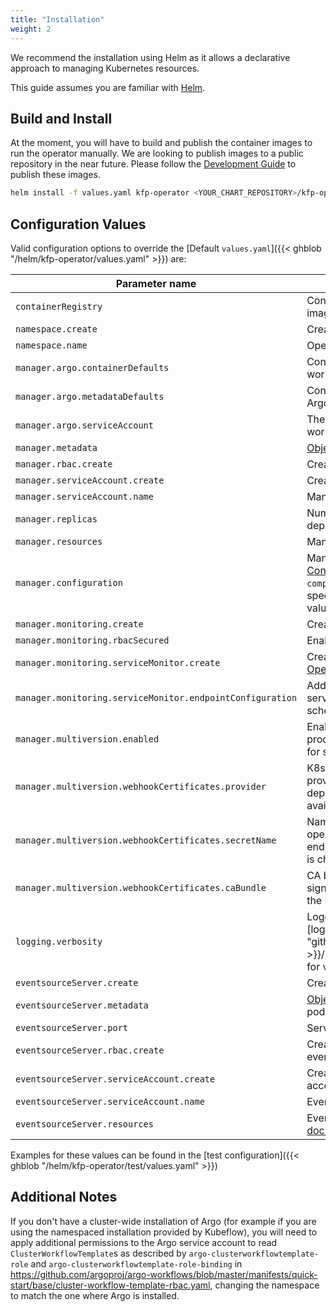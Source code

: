 ```yaml
---
title: "Installation"
weight: 2
---
```


We recommend the installation using Helm as it allows a declarative approach to managing Kubernetes resources.

This guide assumes you are familiar with [Helm](https://helm.sh/).

## Build and Install

At the moment, you will have to build and publish the container images to run the operator manually.
We are looking to publish images to a public repository in the near future.
Please follow the [Development Guide](https://github.com/sky-uk/kfp-operator/blob/master/DEVELOPMENT.md#building-and-publishing) to publish these images.

```bash
helm install -f values.yaml kfp-operator <YOUR_CHART_REPOSITORY>/kfp-operator
```

## Configuration Values

Valid configuration options to override the [Default `values.yaml`]({{< ghblob "/helm/kfp-operator/values.yaml" >}}) are:

| Parameter name                                            | Description                                                                                                                                                                                                         |
|-----------------------------------------------------------|---------------------------------------------------------------------------------------------------------------------------------------------------------------------------------------------------------------------|
| `containerRegistry`                                       | Container Registry base path for all container images                                                                                                                                                               |
| `namespace.create`                                        | Create the namespace for the operator                                                                                                                                                                               |
| `namespace.name`                                          | Operator namespace name                                                                                                                                                                                             |
| `manager.argo.containerDefaults`                          | Container Spec defaults to be used for Argo workflow pods created by the operator                                                                                                                                   |
| `manager.argo.metadataDefaults`                           | Container Metadata defaults to be used for Argo workflow pods created by the operator                                                                                                                               |
| `manager.argo.serviceAccount`                             | The [k8s Service account](https://kubernetes.io/docs/tasks/configure-pod-container/configure-service-account/) used to run Argo workflows                                                                           |
| `manager.metadata`                                        | [Object Metadata](https://kubernetes.io/docs/reference/kubernetes-api/common-definitions/object-meta/#ObjectMeta) for the manager's pods                                                                            |
| `manager.rbac.create`                                     | Create roles and rolebindings for the operator                                                                                                                                                                      |
| `manager.serviceAccount.create`                           | Create the manager's service account                                                                                                                                                                                |
| `manager.serviceAccount.name`                             | Manager service account's name                                                                                                                                                                                      |
| `manager.replicas`                                        | Number of replicas for the manager deployment                                                                                                                                                                       |
| `manager.resources`                                       | Manager resources as per [k8s documentation](https://kubernetes.io/docs/reference/kubernetes-api/workload-resources/pod-v1/#resources)                                                                              |
| `manager.configuration`                                   | Manager configuration as defined in [Configuration](../../reference/configuration) (note that you can omit `compilerImage` and `kfpSdkImage` when specifying `containerRegistry` as default values will be applied) |
| `manager.monitoring.create`                               | Create the manager's monitoring resources                                                                                                                                                                           |
| `manager.monitoring.rbacSecured`                          | Enable addtional RBAC-based security                                                                                                                                                                                |
| `manager.monitoring.serviceMonitor.create`                | Create a ServiceMonitor for the [Prometheus Operator](https://github.com/prometheus-operator/prometheus-operator)                                                                                                   |
| `manager.monitoring.serviceMonitor.endpointConfiguration` | Additional configuration to be used in the service monitor endpoint (path, port and scheme are provided)                                                                                                            |
| `manager.multiversion.enabled`                            | Enable multiversion API. Should be used in production to allow version migration. Disable for simplified installation                                                                                               |
| `manager.multiversion.webhookCertificates.provider`       | K8s conversion webhook TLS certificate provider. Choose `cert-manager` for helm to deploy certificates if cert-manager is available. Choose `custom` otherwise                                                      |
| `manager.multiversion.webhookCertificates.secretName`     | Name of a K8s secret deployed into the operator namespace to secure the webhook endpoint with. Required if the `custom` provider is chosen                                                                          |
| `manager.multiversion.webhookCertificates.caBundle`       | CA bundle of the certificate authority that has signed the webhook's certificate. Required if the `custom` provider is chosen                                                                                       |
| `logging.verbosity`                                       | Logging verbosity for all components. See the [logging documentation]({{< param "github_project_repo" >}}/blob/master/CONTRIBUTING.md#logging) for valid values                                                     |
| `eventsourceServer.create`                                | Create the [Argo-Events eventsource server](../../reference/run-completion)                                                                                                                                         |
| `eventsourceServer.metadata`                              | [Object Metadata](https://kubernetes.io/docs/reference/kubernetes-api/common-definitions/object-meta/#ObjectMeta) for the eventsource server's pods                                                                 |
| `eventsourceServer.port`                                  | Service port of the eventsource server                                                                                                                                                                              |
| `eventsourceServer.rbac.create`                           | Create roles and rolebindings for the eventsource server                                                                                                                                                            |
| `eventsourceServer.serviceAccount.create`                 | Create the eventsource server's service account                                                                                                                                                                     |
| `eventsourceServer.serviceAccount.name`                   | Eventsource server's service account                                                                                                                                                                                |
| `eventsourceServer.resources`                             | Eventsource server resources as per [k8s documentation](https://kubernetes.io/docs/reference/kubernetes-api/workload-resources/pod-v1/#resources)                                                                   |

Examples for these values can be found in the [test configuration]({{< ghblob "/helm/kfp-operator/test/values.yaml" >}})

## Additional Notes

If you don't have a cluster-wide installation of Argo (for example if you are using the namespaced installation provided by Kubeflow), you will need to apply additional permissions to the Argo service account to read `ClusterWorkflowTemplate`s as described by `argo-clusterworkflowtemplate-role` and `argo-clusterworkflowtemplate-role-binding` in https://github.com/argoproj/argo-workflows/blob/master/manifests/quick-start/base/cluster-workflow-template-rbac.yaml, changing the namespace to match the one where Argo is installed.  
